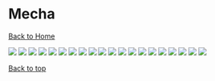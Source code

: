 # Mecha

[Back to Home](https://github.com/RickyFoots/Wallpapers/tree/main)

</h1>

<img src="https://github.com/RickyFoots/Wallpapers/blob/main/Collection/Mecha/10 - LlzdKCE.jpg">

<img src="https://github.com/RickyFoots/Wallpapers/blob/main/Collection/Mecha/1646014647000.jpg">

<img src="https://github.com/RickyFoots/Wallpapers/blob/main/Collection/Mecha/20220505_2100_Neo_Japan_2202's_Neo_Keisatsu___1_6th_Scale_Figurine.jpg">

<img src="https://github.com/RickyFoots/Wallpapers/blob/main/Collection/Mecha/20220505_2101_NEO_JAPAN_2202___Phantoms.jpg">

<img src="https://github.com/RickyFoots/Wallpapers/blob/main/Collection/Mecha/20220505_2101_Welcome_to_Neo_Beijing.jpg">

<img src="https://github.com/RickyFoots/Wallpapers/blob/main/Collection/Mecha/20220505_2102_Neo_Japan_2202.jpg">

<img src="https://github.com/RickyFoots/Wallpapers/blob/main/Collection/Mecha/20220608_2338_战斗高达.jpg">

<img src="https://github.com/RickyFoots/Wallpapers/blob/main/Collection/Mecha/20230429_2238_Mecha_set_2 (1).jpg">

<img src="https://github.com/RickyFoots/Wallpapers/blob/main/Collection/Mecha/20230429_2238_Mecha_set_2 (2).jpg">

<img src="https://github.com/RickyFoots/Wallpapers/blob/main/Collection/Mecha/20230429_2238_Mecha_set_2 (3).jpg">

<img src="https://github.com/RickyFoots/Wallpapers/blob/main/Collection/Mecha/20230429_2238_Mecha_set_2.jpg">

<img src="https://github.com/RickyFoots/Wallpapers/blob/main/Collection/Mecha/20230514_2305_灭沙者_.jpg">

<img src="https://github.com/RickyFoots/Wallpapers/blob/main/Collection/Mecha/20230519_2335_Standby.jpg">

<img src="https://github.com/RickyFoots/Wallpapers/blob/main/Collection/Mecha/7.jpg">

<img src="https://github.com/RickyFoots/Wallpapers/blob/main/Collection/Mecha/RDT_20220928_1335526813422374928158966.jpg">

<img src="https://github.com/RickyFoots/Wallpapers/blob/main/Collection/Mecha/leaving-machine.png">

<img src="https://github.com/RickyFoots/Wallpapers/blob/main/Collection/Mecha/not-so-dark-mecha.png">

<img src="https://github.com/RickyFoots/Wallpapers/blob/main/Collection/Mecha/not-so-pink-mecha.png">

<img src="https://github.com/RickyFoots/Wallpapers/blob/main/Collection/Mecha/wallhaven-0qrgwr.png">

<img src="https://github.com/RickyFoots/Wallpapers/blob/main/Collection/Mecha/wallhaven_T5_Shizuka_Hoshijiro.png">

[Back to top](#Top)